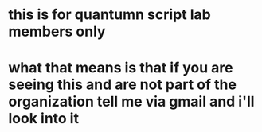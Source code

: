 # this is for quantumn script lab members only
# what that means is that if you are seeing this and are not part of the organization tell me via gmail and i'll look into it
